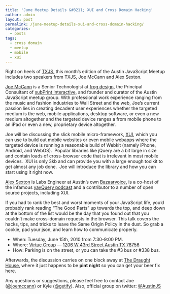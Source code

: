 ```yaml
---
title: 'June Meetup Details &#8211; XUI and Cross Domain Hacking'
author: admin
layout: post
permalink: /june-meetup-details-xui-and-cross-domain-hacking/
categories:
  - posts
tags:
  - cross domain
  - meetup
  - mobile
  - xui
---
```

Right on heels of [TXJS,][1] this month&#8217;s edition of the Austin JavaScript Meetup includes two speakers from TXJS, Joe McCann and Alex Sexton.

[Joe McCann][2] is a Senior Technologist at [frog design][3], the Principal Consultant of [subPrint Interactive,][4] and founder and curator of the Austin JavaScript meetup group. With professional work experience ranging from the music and fashion industries to Wall Street and the web, Joe’s current passion lies in creating decadent user experiences whether the targeted medium is the web, mobile applications, desktop software, or even a new medium altogether and the targeted device ranges a from mobile phone to an iPad or even a new, proprietary device altogether.

Joe will be discussing the slick mobile micro-framework, [XUI][5], which you can use to build out mobile websites or even mobile webapps where the targeted device is running a reasonable build of Webkit (namely iPhone, Android, and WebOS).  Popular libraries like jQuery are a bit large in size and contain loads of cross-browser code that is irrelevant in most mobile devices.  XUI is only 3kb and can provide you with a large enough toolkit to get almost any job done.  Joe will introduce the library and how you can start using it right now.

[Alex Sexton][6] is Labs Engineer at Austin&#8217;s own [Bazaarvoice][7], is a co-host of the infamous [yayQuery podcast][8] and a contributor to a number of open source projects, including XUI.

If you had to rank the best and worst moments of your JavaScript life, you&#8217;d probably rank reading &#8220;The Good Parts&#8221; up towards the top, and deep down at the bottom of the list would be the day that you found out that you couldn&#8217;t make cross-domain requests in the browser. This talk covers the hacks, tips, and tricks to leave the Same Origin Policy in the dust. So grab a cookie, pad your json, and learn how to communicate properly.

  * When: Tuesday, June 15th, 2010 from 7:30-9:00 PM.
  * Where: [Virtue Group][9] &#8212; [1206 W 43rd Street Austin TX 78756][10]
  * How: Parking is on the street, or you can take the #3 bus or #338 bus.

Afterwards, the discussion carries on one block away at [The Draught House][11], where it just happens to be **pint night** so you can get your beer fix here.

Any questions or suggestions, please feel free to contact Joe ([@joemccann][12]) or Kyle ([@getify][13]). Also, official group on twitter: [@AustinJS][14]

 [1]: http://texasjavascript.com
 [2]: http://twitter.com/joemccann
 [3]: http://www.frogdesign.com
 [4]: http://subprint.com
 [5]: http://xuijs.com
 [6]: http://twitter.com/slexaxton
 [7]: http://www.bazaarvoice.com/
 [8]: http://yayquery.com
 [9]: http://www.virtuegroup.net/ "Virtue Group"
 [10]: http://bit.ly/cMtza "Google Map of Virtue Group's Office"
 [11]: http://bit.ly/blsxp "Google Map of The Draught House"
 [12]: http://twitter.com/joemccann "Joe McCann on Twitter"
 [13]: http://twitter.com/getify "Kyle Simpson on Twitter"
 [14]: http://twitter.com/austinjs "AustinJS on Twitter"